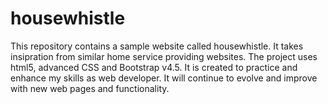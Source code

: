 # housewhistle

This repository contains a sample website called housewhistle. It takes insipration from similar home service providing websites.
The project uses html5, advanced CSS and Bootstrap v4.5. 
It is created to practice and enhance my skills as web developer. It will continue to evolve and improve with new web pages and functionality.